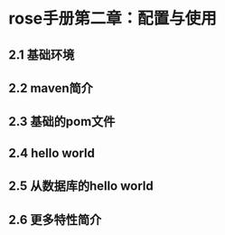rose手册第二章：配置与使用
==========================

2.1 基础环境
-----------

2.2 maven简介
------------

2.3 基础的pom文件
-----------------

2.4 hello world
----------------

2.5 从数据库的hello world
--------------------------

2.6 更多特性简介
----------------
